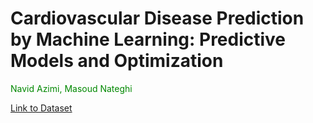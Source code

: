 #
# Cardiovascular Disease Prediction by Machine Learning: Predictive Models and Optimization

<span style="color: #008800">Navid Azimi, Masoud Nateghi</span>

[Link to Dataset](https://www.kaggle.com/datasets/colewelkins/cardiovascular-disease/data)
